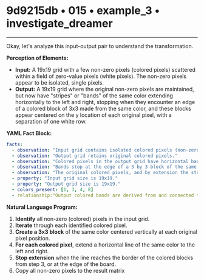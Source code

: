 # 9d9215db • 015 • example_3 • investigate_dreamer

---
Okay, let's analyze this input-output pair to understand the transformation.

**Perception of Elements:**

*   **Input:** A 19x19 grid with a few non-zero pixels (colored pixels) scattered within a field of zero-value pixels (white pixels). The non-zero pixels appear to be isolated, single pixels.
*   **Output:** A 19x19 grid where the original non-zero pixels are maintained, but now have "stripes" or "bands" of the same color extending horizontally to the left and right, stopping when they encounter an edge of a colored block of 3x3 made from the same color, and these blocks appear centered on the y location of each original pixel, with a separation of one white row.

**YAML Fact Block:**



```yaml
facts:
  - observation: "Input grid contains isolated colored pixels (non-zero values)."
  - observation: "Output grid retains original colored pixels."
  - observation: "Colored pixels in the output grid have horizontal bands of the same color extending to the left and right."
  - observation: "Bands stop at the edge of a 3 by 3 block of the same color, centered on the input pixel y."
  - observation: "The original colored pixels, and by extension the stripes, are separated from each other by the 3 by 3 blocks"
  - property: "Input grid size is 19x19."
  - property: "Output grid size is 19x19."
  - colors_present: [1, 3, 4, 8]
  - relationship:"Output colored bands are derived from and connected to input colored pixels"

```



**Natural Language Program:**

1.  **Identify** all non-zero (colored) pixels in the input grid.
2.  **Iterate** through each identified colored pixel.
3.  **Create a 3x3 block** of the same color centered vertically at each original pixel position.
4.  **For each colored pixel**, extend a horizontal line of the same color to the left and right.
5.  **Stop extension** when the line reaches the border of the colored blocks from step 3, or at the edge of the board.
6. Copy all non-zero pixels to the result matrix


